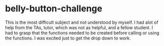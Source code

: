 # belly-button-challenge

This is the most difficult subject and not understood by myself.  I had alot of help from the TAs,  tutor, which was not as helpful, and a fellow student.  I had to grasp that the functions needed to be created before calling or using the functions.  I was excited just to get the drop down to work. 

